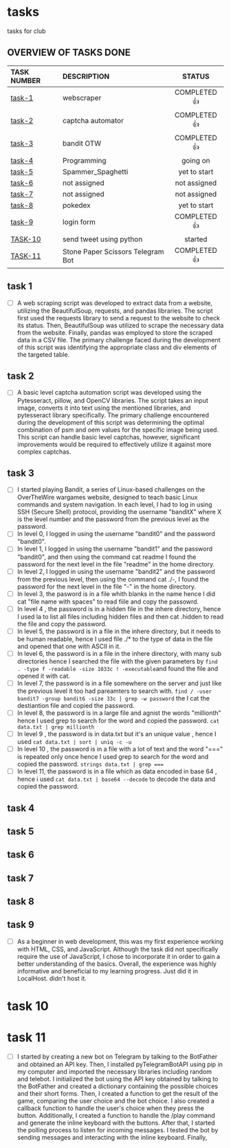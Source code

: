 # tasks

tasks for club

## OVERVIEW OF TASKS DONE

| TASK NUMBER                                                                  | DESCRIPTION                       |    STATUS    |
| :--------------------------------------------------------------------------- | :-------------------------------- | :----------: |
| [task-1](https://github.com/SANTHOSH-MAMIDISETTI/club-tasks/tree/main/task-1)   | webscraper                        | COMPLETED 👍 |
| [task-2](https://github.com/SANTHOSH-MAMIDISETTI/club-tasks/tree/main/task-2)   | captcha automator                 | COMPLETED 👍 |
| [task-3](https://github.com/SANTHOSH-MAMIDISETTI/club-tasks/tree/main/task-3)   | bandit  OTW                       | COMPLETED 👍 |
| [task-4](https://github.com/SANTHOSH-MAMIDISETTI/club-tasks/tree/main/task-4)   | Programming                       |   going on   |
| [task-5](https://github.com/SANTHOSH-MAMIDISETTI/club-tasks/tree/main/task-5)   | Spammer_Spaghetti                 | yet to start |
| [task-6](https://github.com/SANTHOSH-MAMIDISETTI/club-tasks/tree/main/task-6)   | not assigned                      | not assigned |
| [task-7](https://github.com/SANTHOSH-MAMIDISETTI/club-tasks/tree/main/task-7)   | not assigned                      | not assigned |
| [task-8](https://github.com/SANTHOSH-MAMIDISETTI/club-tasks/tree/main/task-8)   | pokedex                           | yet to start |
| [task-9](https://github.com/SANTHOSH-MAMIDISETTI/club-tasks/tree/main/task-9)   | login form                        | COMPLETED 👍 |
| [TASK-10](https://github.com/SANTHOSH-MAMIDISETTI/club-tasks/tree/main/task-10) | send tweet using python           |   started   |
| [TASK-11](https://github.com/SANTHOSH-MAMIDISETTI/club-tasks/tree/main/task-11) | Stone Paper Scissors Telegram Bot | COMPLETED 👍 |

## task 1

* [ ] A web scraping script was developed to extract data from a website, utilizing the BeautifulSoup, requests, and pandas libraries. The script first used the requests library to send a request to the website to check its status. Then, BeautifulSoup was utilized to scrape the necessary data from the website. Finally, pandas was employed to store the scraped data in a CSV file. The primary challenge faced during the development of this script was identifying the appropriate class and div elements of the targeted table.

## task 2

* [ ] A basic level captcha automation script was developed using the Pytesseract, pillow, and OpenCV libraries. The script takes an input image, converts it into text using the mentioned libraries, and pytesseract library specifically. The primary challenge encountered during the development of this script was determining the optimal combination of psm and oem values for the specific image being used. This script can handle basic level captchas, however, significant improvements would be required to effectively utilize it against more complex captchas.

## task 3

* [ ] I started playing Bandit, a series of Linux-based challenges on the OverTheWire wargames website, designed to teach basic Linux commands and system navigation. In each level, I had to log in using SSH (Secure Shell) protocol, providing the username "banditX" where X is the level number and the password from the previous level as the password.
* [ ] In level 0, I logged in using the username "bandit0" and the password "bandit0".
* [ ] In level 1, I logged in using the username "bandit1" and the password "bandit0", and then using the command cat readme I found the password for the next level in the file "readme" in the home directory.
* [ ] In level 2, I logged in using the username "bandit2" and the password from the previous level, then using the command cat ./-, I found the password for the next level in the file "-" in the home directory.
* [ ] In level 3,  the pasword is in a file whith blanks in the name  hence I did cat "file name with spaces" to read fiile and copy the passowrd.
* [ ] In level 4 , the password is in a hidden file in the inhere directory, hence I used la to list all files including hidden files and then cat .hidden to read the file and copy the password.
* [ ] In level 5, the password is in a file in the inhere directory, but it needs to be human readable, hence I used file ./* to  the type of data in the file and opened that one with ASCII in it.
* [ ] In level 6, the password is in a file in the inhere directory, with many sub directories hence I searched the file with the given parameters by ``find . -type f -readable -size 1033c ! -executable``and found the file and opened it with cat.
* [ ] In level 7, the password is in a file somewhere on the server and just like the previous level  it too had pareamters to search with. ``find / -user bandit7 -group bandit6 -size 33c | grep -w password``  the I cat the destiantion file and copied the password.
* [ ] In level 8, the password is in a large file and agnist the words "millionth" hence I used grep to search for the word and copied the password.    ``cat data.txt | grep millionth``
* [ ] In level 9  , the password is in data.txt but it's an unique value , hence I used   ``cat data.txt | sort | uniq -c -u``
* [ ] In level 10 , the password is in a file with a lot of text and the word "===" is repeated only once hence I used grep to search for the word and copied the password.
  ``strings data.txt | grep ===``
* [ ] In level 11, the password is in a file which as data encoded in base 64 , hence i used ``cat data.txt | base64 --decode`` to decode the data and copied the password.

## task 4

## task 5

## task 6

## task 7

## task 8

## task 9

* [ ] As a beginner in web development, this was my first experience working with HTML, CSS, and JavaScript. Although the task did not specifically require the use of JavaScript, I chose to incorporate it in order to gain a better understanding of the basics. Overall, the experience was highly informative and beneficial to my learning progress. Just did it in LocalHost. didn't host it.

# task 10

# task 11

* [ ] I started by creating a new bot on Telegram by talking to the BotFather and obtained an API key. Then, I installed pyTelegramBotAPI using pip in my computer and imported the necessary libraries including random and telebot. I initialized the bot using the API key obtained by talking to the BotFather and created a dictionary containing the possible choices and their short forms. Then, I created a function to get the result of the game, comparing the user choice and the bot choice. I also created a callback function to handle the user's choice when they press the button. Additionally, I created a function to handle the /play command and generate the inline keyboard with the buttons. After that, I started the polling process to listen for incoming messages. I tested the bot by sending messages and interacting with the inline keyboard. Finally,
